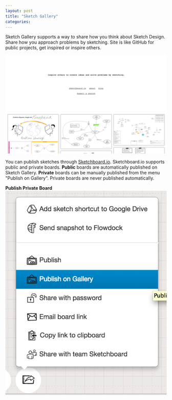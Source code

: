 ```yaml
---
layout: post
title: "Sketch Gallery"
categories: 
---
```



Sketch Gallery supports a way to share how you think about Sketch Design. Share how you approach problems by sketching. Site is like GitHub for public projects, get inspired or inspire others.

![Sketch Gallery](/img/sketch-gallery.png)

You can publish sketches through <a href="https://sketchboard.me" target="_blank">Sketchboard.io</a>. 
Sketchboard.io supports public and private boards. <strong>Public</strong> boards are automatically published on Sketch Gallery. <strong>Private</strong> boards can be manually published from the menu "Publish on Gallery". Private boards are never published automatically.

**Publish Private Board**
![Publish on Gallery](/img/publish-on-gallery.png)
